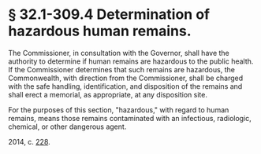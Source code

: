 # § 32.1-309.4 Determination of hazardous human remains.

<p>The Commissioner, in consultation with the Governor, shall have the authority to determine if human remains are hazardous to the public health. If the Commissioner determines that such remains are hazardous, the Commonwealth, with direction from the Commissioner, shall be charged with the safe handling, identification, and disposition of the remains and shall erect a memorial, as appropriate, at any disposition site.</p><p>For the purposes of this section, "hazardous," with regard to human remains, means those remains contaminated with an infectious, radiologic, chemical, or other dangerous agent.</p><p>2014, c. <a href='http://lis.virginia.gov/cgi-bin/legp604.exe?141+ful+CHAP0228'>228</a>.</p>
